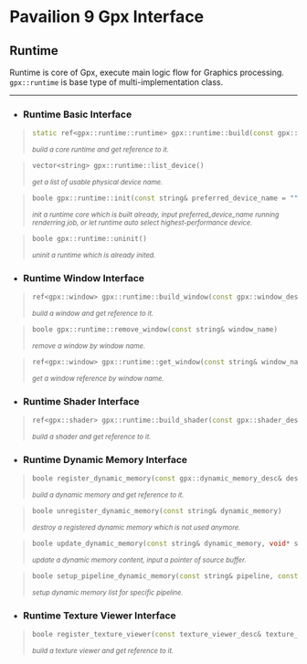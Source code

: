 **Pavailion 9 Gpx Interface**
=========

## **Runtime**
Runtime is core of Gpx, execute main logic flow for Graphics processing.<br>
`gpx::runtime` is base type of multi-implementation class.

---------

* ### Runtime Basic Interface

> ```cpp
> static ref<gpx::runtime::runtime> gpx::runtime::build(const gpx::runtime_desc& desc)
> ```
> <small>*build a core runtime and get reference to it.*</small>

> ```cpp
> vector<string> gpx::runtime::list_device()
> ```
> <small>*get a list of usable physical device name.*</small>

> ```cpp
> boole gpx::runtime::init(const string& preferred_device_name = "")
> ```
> <small>*init a runtime core which is built already,
> input preferred_device_name running renderring job,
> or let runtime auto select highest-performance device.*</small>

> ```cpp
> boole gpx::runtime::uninit()
> ```
> <small>*uninit a runtime which is already inited.*</small>

* ### Runtime Window Interface

> ```cpp
> ref<gpx::window> gpx::runtime::build_window(const gpx::window_desc& desc)
> ```
> <small>*build a window and get reference to it.*</small>

> ```cpp
> boole gpx::runtime::remove_window(const string& window_name)
> ```
> <small>*remove a window by window name.*</small>

> ```cpp
> ref<gpx::window> gpx::runtime::get_window(const string& window_name)
> ```
> <small>*get a window reference by window name.*</small>

* ### Runtime Shader Interface

> ```cpp
> ref<gpx::shader> gpx::runtime::build_shader(const gpx::shader_desc& desc)
> ```
> <small>*build a shader and get reference to it.*</small>

* ### Runtime Dynamic Memory Interface

> ```cpp
> boole register_dynamic_memory(const gpx::dynamic_memory_desc& desc)
> ```
> <small>*build a dynamic memory and get reference to it.*</small>

> ```cpp
> boole unregister_dynamic_memory(const string& dynamic_memory)
> ```
> <small>*destroy a registered dynamic memory which is not used anymore.*</small>

> ```cpp
> boole update_dynamic_memory(const string& dynamic_memory, void* src)
> ```
> <small>*update a dynamic memory content, input a pointer of source buffer.*</small>

> ```cpp
> boole setup_pipeline_dynamic_memory(const string& pipeline, const vector<string>& dm_vec)
> ```
> <small>*setup dynamic memory list for specific pipeline.*</small>

* ### Runtime Texture Viewer Interface

> ```cpp
> boole register_texture_viewer(const texture_viewer_desc& texture_viewer)
> ```
> <small>*build a texture viewer and get reference to it.*</small>
